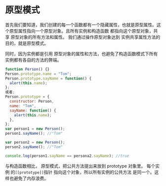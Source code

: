 # 原型模式

首先我们要知道，我们创建的每一个函数都有一个隐藏属性，也就是原型属性。这个原型属性指向一个原型对象。且所有实例和构造函数 都指向这个原型对象，共享 原型对象的所有方法和属性。
我们通过操作原型对象达到 实例共享属性方法的目的，就是原型模式。

同时，因为实例都是引用 原型对象的属性和方法，也避免了构造函数模式下所有实例都有各自的方法的弊端。

```js
function Person() {}
Person.prototype.name = "Tom";
Person.prototype.sayName = function() {
  alert(this.name);
};
或者;
Person.prototype = {
  constructor: Person,
  name: "Tom",
  sayName: function() {
    alert(this.name);
  },
};
var person1 = new Person();
person1.sayName(); //"Tom"

var person2 = new Person();
person2.sayName(); //"Tom"

console.log(person1.sayName == persona2.sayName); //true
```

与构造函数相比，
原型模式，把公共方法提出来放到 prototype 对象里。
每个实例 的`[[prototype]]`指针 指向这个对象，所以所有实例的公共方法 是同一个。这样也避免了内存浪费。
